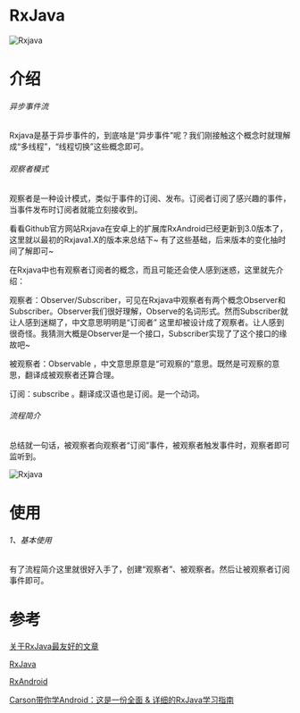# RxJava
![Rxjava](https://github.com/sunnnydaydev/NoteRxJava/blob/master/screenshot/Rxjava.png)

# 介绍

###### 异步事件流

Rxjava是基于异步事件的，到底啥是“异步事件”呢？我们刚接触这个概念时就理解成“多线程”，“线程切换”这些概念即可。

###### 观察者模式

观察者是一种设计模式，类似于事件的订阅、发布。订阅者订阅了感兴趣的事件，当事件发布时订阅者就能立刻接收到。

看看Github官方网站Rxjava在安卓上的扩展库RxAndroid已经更新到3.0版本了，这里就以最初的Rxjava1.X的版本来总结下~ 有了这些基础，后来版本的变化抽时间了解即可~

在Rxjava中也有观察者订阅者的概念，而且可能还会使人感到迷惑，这里就先介绍：

观察者：Observer/Subscriber，可见在Rxjava中观察者有两个概念Observer和Subscriber。Observer我们很好理解，Observe的名词形式。然而Subscriber就让人感到迷糊了，中文意思明明是“订阅者” 这里却被设计成了观察者。让人感到很奇怪。我猜测大概是Observer是一个接口，Subscriber实现了了这个接口的缘故吧~

被观察者：Observable ，中文意思原意是“可观察的”意思。既然是可观察的意思，翻译成被观察者还算合理。

订阅：subscribe 。翻译成汉语也是订阅。是一个动词。

###### 流程简介



总结就一句话，被观察者向观察者“订阅”事件，被观察者触发事件时，观察者即可监听到。

![Rxjava](https://github.com/sunnnydaydev/NoteRxJava/blob/master/screenshot/flow.png)

# 使用

###### 1、基本使用

有了流程简介这里就很好入手了，创建“观察者”、被观察者。然后让被观察者订阅事件即可。



# 参考

[关于RxJava最友好的文章](https://mp.weixin.qq.com/s/6-0jFN_BwKOlwOK3kha90g)

[RxJava](https://github.com/ReactiveX/RxJava)

[RxAndroid](https://github.com/ReactiveX/RxAndroid)

[Carson带你学Android：这是一份全面 & 详细的RxJava学习指南](https://www.jianshu.com/p/d9b504f5b3bd)






